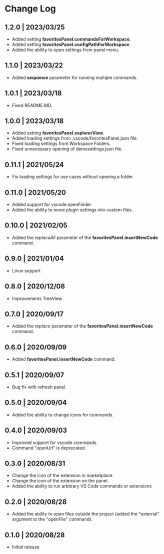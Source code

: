 # Change Log

## 1.2.0 | 2023/03/25
- Added setting __favoritesPanel.commandsForWorkspace__.
- Added setting __favoritesPanel.configPathForWorkspace__.
- Added the ability to open settings from panel menu.

## 1.1.0 | 2023/03/22
- Added __sequence__ parameter for running multiple commands.

## 1.0.1 | 2023/03/18
- Fixed README.MD.

## 1.0.0 | 2023/03/18
- Added setting __favoritesPanel.explorerView__.
- Added loading settings from .vscode/favoritesPanel.json file.
- Fixed loading settings from Workspace Folders.
- Fixed unnecessary opening of demosettings.json file.

## 0.11.1 | 2021/05/24
- Fix loading settings for use cases without opening a folder.

## 0.11.0 | 2021/05/20
- Added support for vscode.openFolder.
- Added the ability to move plugin settings into custom files.

## 0.10.0 | 2021/02/05
- Added the _replaceAll_ parameter of the __favoritesPanel.insertNewCode__ command.

## 0.9.0 | 2021/01/04
- Linux support

## 0.8.0 | 2020/12/08
- Improvements TreeView

## 0.7.0 | 2020/09/17

- Added the _replace_ parameter of the __favoritesPanel.insertNewCode__ command.

## 0.6.0 | 2020/09/09

- Added __favoritesPanel.insertNewCode__ command.


## 0.5.1 | 2020/09/07

- Bug fix with refresh panel.

## 0.5.0 | 2020/09/04

- Added the ability to change icons for commands.

## 0.4.0 | 2020/09/03

- Improved support for vscode commands.
- Command "openUrl" is deprecated.

## 0.3.0 | 2020/08/31

- Change the icon of the extension in marketplace.
- Change the icon of the extension on the panel.
- Added the ability to run arbitrary VS Code commands or extensions

## 0.2.0 | 2020/08/28

- Added the ability to open files outside the project (added the "external" argument to the "openFile" command).

## 0.1.0 | 2020/08/28

- Initial release